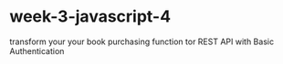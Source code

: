 # week-3-javascript-4

transform your your book purchasing function tor REST API with Basic Authentication
